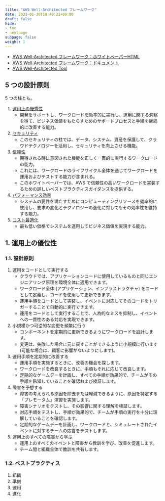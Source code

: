 ```yaml
---
title: "AWS Well-Architected フレームワーク"
date: 2021-01-30T18:49:21+09:00
draft: false
hide:
- toc
- nextpage
subpage: false
weight: 1
---
```


<!--more-->

- [AWS Well-Architected フレームワーク：ホワイトペーパーHTML](https://wa.aws.amazon.com/index.ja.html)
- [AWS Well-Architected フレームワーク：ドキュメント](https://docs.aws.amazon.com/ja_jp/wellarchitected/latest/framework/welcome.html)
- [AWS Well-Architected Tool](https://aws.amazon.com/jp/well-architected-tool)

## 5 つの設計原則

5 つの柱とも。

1. [運用上の優秀性](https://d1.awsstatic.com/whitepapers/ja_JP/architecture/AWS-Operational-Excellence-Pillar.pdf)
    - 開発をサポートし、ワークロードを効率的に実行し、運用に関する洞察を得て、ビジネス価値をもたらすためのサポートプロセスと手順を継続的に改善する能力。
2. [セキュリティ](https://d1.awsstatic.com/whitepapers/ja_JP/architecture/AWS-Security-Pillar.pdf)
    - このセキュリティの柱では、データ、システム、資産を保護して、クラウドテクノロジーを活用し、セキュリティを向上させる機能。
3. [信頼性](https://d1.awsstatic.com/whitepapers/ja_JP/architecture/AWS-Reliability-Pillar.pdf)
    - 期待される時に意図された機能を正しく一貫的に実行するワークロードの能力。
    - これには、ワークロードのライフサイクル全体を通じてワークロードを運用およびテストする能力が含まれる。
    - このホワイトペーパーでは、AWS で信頼性の高いワークロードを実装するための詳しいベストプラクティスガイダンスを提供する。
4. [パフォーマンス効率](https://d1.awsstatic.com/whitepapers/ja_JP/architecture/AWS-Performance-Efficiency-Pillar.pdf)
    - システムの要件を満たすためにコンピューティングリソースを効率的に使用し、要求の変化とテクノロジーの進化に対してもその効率性を維持する能力。
5. [コスト最適化](https://d1.awsstatic.com/whitepapers/ja_JP/architecture/AWS-Cost-Optimization-Pillar.pdf)
    - 最も低い価格でシステムを運用してビジネス価値を実現する能力。

## 1. 運用上の優位性

### 1.1. 設計原則

1. 運用をコードとして実行する
    - クラウドでは、アプリケーションコードに使用しているものと同じエンジニアリング原理を環境全体に適用できます。
    - ワークロード全体 (アプリケーション、インフラストラクチャ) をコードとして定義し、コードを使用して更新できます。
    - 運用手順をコードとして実装し、イベントに対応してそのコードをトリガーすることで自動的に実行できます。
    - 運用をコードとして実行することで、人為的なミスを抑制し、イベントへの一貫性のある対応を実現できます。
2. 小規模かつ可逆的な変更を頻繁に行う
    - コンポーネントを定期的に更新できるようにワークロードを設計します。
    - 変更は、失敗した場合に元に戻すことができるように小規模に行います (可能な場合は、顧客に影響がないようにします)。
3. 運用手順を定期的に改善する
    - 運用手順を実施するときに、改善の機会を探します。
    - ワークロードを改良するときに、手順もそれに応じて改良します。
    - 定期的なゲームデーを計画し、すべての手順が効果的で、チームがその手順を熟知していることを確認および検証します。
4. 障害を予想する
    - 障害の考えられる原因を除去または軽減できるように、原因を特定する「プレモータム」演習を実施します。
    - 障害シナリオをテストし、その影響に関する理解を検証します。
    - 対応手順をテストし、手順が効果的で、チームが手順の実行を十分に理解していることを確認します。
    - 定期的なゲームデーを計画し、ワークロードと、シミュレートされたイベントに対するチームの応答をテストします。
5. 運用上のすべての障害から学ぶ
    - 運用上のすべてのイベントと障害から教訓を学び、改善を促進します。
    - チーム間と組織全体で教訓を共有します。

### 1.2. ベストプラクティス

1. 組織
2. 準備
3. 運用
4. 進化